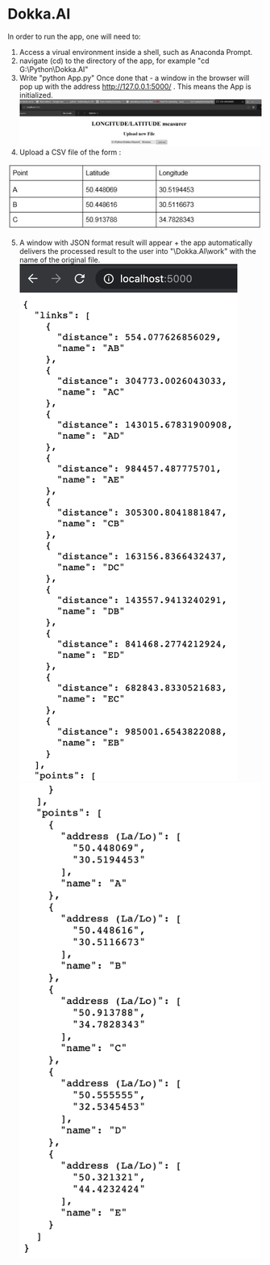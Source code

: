 # Dokka.AI

In order to run the app, one will need to:
1. Access a virual environment inside a shell, such as Anaconda Prompt. 
2. navigate (cd) to the directory of the app, for example "cd G:\Python\Dokka.AI"
3. Write "python App.py"
Once done that - a window in the browser will pop up with the address http://127.0.0.1:5000/ . This means the App is initialized. 
![img1](images/1.JPG)
4. Upload a CSV file of the form : 




![img2](images/4.JPG)



5. A window with JSON format result will appear + the app automatically delivers the processed result to the user into "\Dokka.AI\work" with the name of the original file.
![img3|50%](images/5.png)
![img4|50%](images/6.png)
